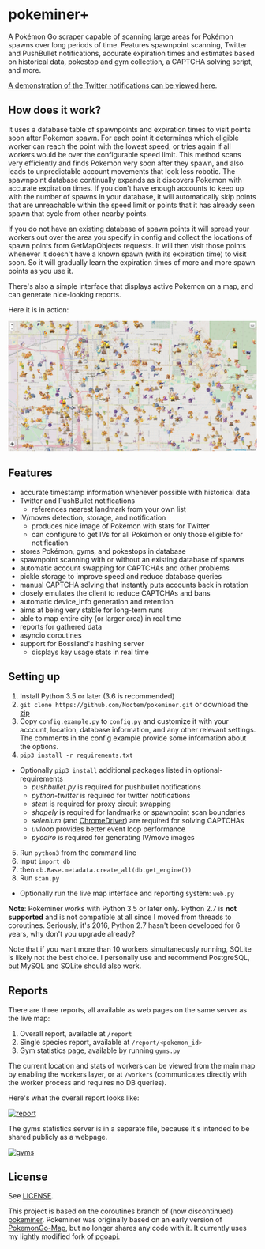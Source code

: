 # pokeminer+

A Pokémon Go scraper capable of scanning large areas for Pokémon spawns over long periods of time. Features spawnpoint scanning, Twitter and PushBullet notifications, accurate expiration times and estimates based on historical data, pokestop and gym collection, a CAPTCHA solving script, and more.

[A demonstration of the Twitter notifications can be viewed here](https://twitter.com/SLCPokemon).


## How does it work?

It uses a database table of spawnpoints and expiration times to visit points soon after Pokemon spawn. For each point it determines which eligible worker can reach the point with the lowest speed, or tries again if all workers would be over the configurable speed limit. This method scans very efficiently and finds Pokemon very soon after they spawn, and also leads to unpredictable account movements that look less robotic. The spawnpoint database continually expands as it discovers Pokemon with accurate expiration times. If you don't have enough accounts to keep up with the number of spawns in your database, it will automatically skip points that are unreachable within the speed limit or points that it has already seen spawn that cycle from other nearby points.

If you do not have an existing database of spawn points it will spread your workers out over the area you specify in config and collect the locations of spawn points from GetMapObjects requests. It will then visit those points whenever it doesn't have a known spawn (with its expiration time) to visit soon. So it will gradually learn the expiration times of more and more spawn points as you use it.

There's also a simple interface that displays active Pokemon on a map, and can generate nice-looking reports.

Here it is in action:

![in action](static/demo/map.png)

## Features

- accurate timestamp information whenever possible with historical data
- Twitter and PushBullet notifications
  - references nearest landmark from your own list
- IV/moves detection, storage, and notification
  - produces nice image of Pokémon with stats for Twitter
  - can configure to get IVs for all Pokémon or only those eligible for notification
- stores Pokémon, gyms, and pokestops in database
- spawnpoint scanning with or without an existing database of spawns
- automatic account swapping for CAPTCHAs and other problems
- pickle storage to improve speed and reduce database queries
- manual CAPTCHA solving that instantly puts accounts back in rotation
- closely emulates the client to reduce CAPTCHAs and bans
- automatic device_info generation and retention
- aims at being very stable for long-term runs
- able to map entire city (or larger area) in real time
- reports for gathered data
- asyncio coroutines
- support for Bossland's hashing server
  - displays key usage stats in real time

## Setting up
1. Install Python 3.5 or later (3.6 is recommended)
2. `git clone https://github.com/Noctem/pokeminer.git` or download the [zip](https://github.com/Noctem/pokeminer/archive/develop.zip)
3. Copy `config.example.py` to `config.py` and customize it with your account, location, database information, and any other relevant settings. The comments in the config example provide some information about the options.
4. `pip3 install -r requirements.txt`
  * Optionally `pip3 install` additional packages listed in optional-requirements
    * *pushbullet.py* is required for pushbullet notifications
    * *python-twitter* is required for twitter notifications
    * *stem* is required for proxy circuit swapping
    * *shapely* is required for landmarks or spawnpoint scan boundaries
    * *selenium* (and [ChromeDriver](https://sites.google.com/a/chromium.org/chromedriver/)) are required for solving CAPTCHAs
	* *uvloop* provides better event loop performance
    * *pycairo* is required for generating IV/move images
5. Run `python3` from the command line
  1. Input `import db`
  2. then `db.Base.metadata.create_all(db.get_engine())`
6. Run `scan.py`
  * Optionally run the live map interface and reporting system: `web.py`


**Note**: Pokeminer works with Python 3.5 or later only. Python 2.7 is **not supported** and is not compatible at all since I moved from threads to coroutines. Seriously, it's 2016, Python 2.7 hasn't been developed for 6 years, why don't you upgrade already?

Note that if you want more than 10 workers simultaneously running, SQLite is likely not the best choice. I personally use and recommend PostgreSQL, but MySQL and SQLite should also work.


## Reports

There are three reports, all available as web pages on the same server as the live map:

1. Overall report, available at `/report`
2. Single species report, available at `/report/<pokemon_id>`
3. Gym statistics page, available by running `gyms.py`

The current location and stats of workers can be viewed from the main map by enabling the workers layer, or at `/workers` (communicates directly with the worker process and requires no DB queries).

Here's what the overall report looks like:

[![report](https://i.imgur.com/LH8S85dm.jpg)](static/demo/report.png)

The gyms statistics server is in a separate file, because it's intended to be shared publicly as a webpage.

[![gyms](https://i.imgur.com/MWpHAEWm.jpg)](static/demo/gyms.png)

## License

See [LICENSE](LICENSE).

This project is based on the coroutines branch of (now discontinued) [pokeminer](https://github.com/modrzew/pokeminer/tree/coroutines). Pokeminer was originally based on an early version of [PokemonGo-Map](https://github.com/AHAAAAAAA/PokemonGo-Map), but no longer shares any code with it. It currently uses my lightly modified fork of [pgoapi](https://github.com/Noctem/pgoapi).
